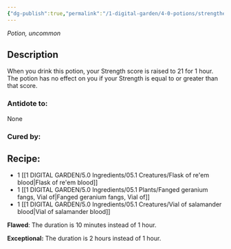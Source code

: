 ```yaml
---
{"dg-publish":true,"permalink":"/1-digital-garden/4-0-potions/strengthening-solution/","tags":["potion","yr5","uncommon"]}
---
```


*Potion, uncommon* 

## Description

When you drink this potion, your Strength score is raised to 21 for 1 hour. The potion has no effect on you if your Strength is equal to or greater than that score.

### Antidote to: 
None

### Cured by:


## Recipe:

* 1 [[1 DIGITAL GARDEN/5.0 Ingredients/05.1 Creatures/Flask of re'em blood\|Flask of re'em blood]]
* 1 [[1 DIGITAL GARDEN/5.0 Ingredients/05.1 Plants/Fanged geranium fangs, Vial of\|Fanged geranium fangs, Vial of]]
* 1 [[1 DIGITAL GARDEN/5.0 Ingredients/05.1 Creatures/Vial of salamander blood\|Vial of salamander blood]]

**Flawed**:
The duration is 10 minutes instead of 1 hour.

**Exceptional:** 
The duration is 2 hours instead of 1 hour.